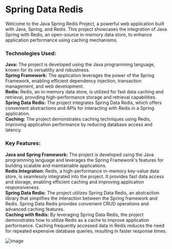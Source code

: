 <h1>Spring Data Redis</h1>
Welcome to the Java Spring Redis Project, a powerful web application built with Java, Spring, and Redis. This project showcases the integration of Java Spring with Redis, an open-source in-memory data store, to enhance application performance using caching mechanisms.
<h3>Technologies Used:</h3>

<b>Java:</b> The project is developed using the Java programming language, known for its versatility and robustness.<br>
<b>Spring Framework:</b> The application leverages the power of the Spring Framework, enabling efficient dependency injection, transaction management, and web development.<br>
<b>Redis:</b> Redis, an in-memory data store, is utilized for fast data caching and retrieval, providing high-performance storage and retrieval capabilities.<br>
<b>Spring Data Redis:</b> The project integrates Spring Data Redis, which offers convenient abstractions and APIs for interacting with Redis in a Spring application.<br>
<b>Caching:</b> The project demonstrates caching techniques using Redis, improving application performance by reducing database access and latency.<br>

<h3>Key Features:</h3>

<lu><b>Java and Spring Framework:</b> The project is developed using the Java programming language and leverages the Spring Framework's features for building scalable and maintainable applications.<br>
<lu><b>Redis Integration:</b> Redis, a high-performance in-memory key-value data store, is seamlessly integrated into the project. It provides fast data access and storage, enabling efficient caching and improving application responsiveness.<br>
<lu><b>Spring Data Redis:</b> The project utilizes Spring Data Redis, an abstraction library that simplifies the interaction between the Spring framework and Redis. Spring Data Redis provides convenient CRUD operations and advanced caching features.<br>
<lu><b>Caching with Redis:</b> By leveraging Spring Data Redis, the project demonstrates how to utilize Redis as a cache to improve application performance. Caching frequently accessed data in Redis reduces the need for repeated expensive database queries, resulting in faster response times.<br>
  
  ![image](https://github.com/goktugcebe/spring-data-redis/assets/114263311/9c03d460-59aa-41c8-94e3-fc8ddcc419dd)

  
